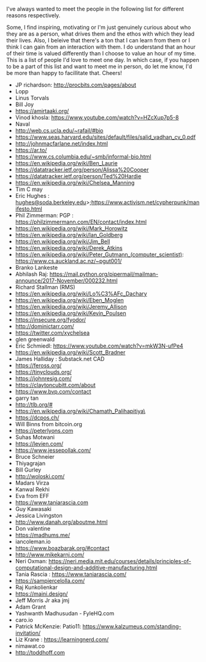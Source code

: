 I've always wanted to meet the people in the following list for different reasons respectively.

Some, I find inspiring, motivating or I'm just genuinely curious about who they are as a person, what drives them and the ethos with which they lead their lives. Also, I beleive that there's a ton that I can learn from them or I think I can gain from an interaction with them.
I do understand that an hour of their time is valued differently than I choose to value an hour of my time. This is a list of people I'd love to meet one day. In which case, if you happen to be a part of this list and want to meet me in person, do let me know, I'd be more than happy to facillitate that. Cheers!

- JP richardson: http://procbits.com/pages/about
- Lopp
- Linus Torvals
- Bill Joy
- https://amirtaaki.org/
- Vinod khosla: https://www.youtube.com/watch?v=HZcXup7p5-8
- Naval
- http://web.cs.ucla.edu/~rafail/#bio
- https://www.seas.harvard.edu/sites/default/files/salid_vadhan_cv_0.pdf
- http://johnmacfarlane.net/index.html
- https://ar.to/
- https://www.cs.columbia.edu/~smb/informal-bio.html
- https://en.wikipedia.org/wiki/Ben_Laurie
- https://datatracker.ietf.org/person/Alissa%20Cooper
- https://datatracker.ietf.org/person/Ted%20Hardie
- https://en.wikipedia.org/wiki/Chelsea_Manning
- Tim C may
- Eric Hughes : hughes@soda.berkeley.edu>;https://www.activism.net/cypherpunk/manifesto.html
- Phil Zimmerman: PGP : https://philzimmermann.com/EN/contact/index.html
- https://en.wikipedia.org/wiki/Mark_Horowitz
- https://en.wikipedia.org/wiki/Ian_Goldberg
- https://en.wikipedia.org/wiki/Jim_Bell
- https://en.wikipedia.org/wiki/Derek_Atkins
- https://en.wikipedia.org/wiki/Peter_Gutmann_(computer_scientist): https://www.cs.auckland.ac.nz/~pgut001/
- Branko Lankeste
- Abhilash Raj: https://mail.python.org/pipermail/mailman-announce/2017-November/000232.html
- Richard Stallman (RMS)
- https://en.wikipedia.org/wiki/Lo%C3%AFc_Dachary
- https://en.wikipedia.org/wiki/Eben_Moglen
- https://en.wikipedia.org/wiki/Jeremy_Allison
- https://en.wikipedia.org/wiki/Kevin_Poulsen
- https://insecure.org/fyodor/
- http://dominictarr.com/
- https://twitter.com/xychelsea
- glen greenwald
- Eric Schmiedl: https://www.youtube.com/watch?v=mkW3N-ufPe4
- https://en.wikipedia.org/wiki/Scott_Bradner
- James Halliday : Substack.net CAD
- https://feross.org/
- https://tinyclouds.org/
- https://johnresig.com/
- https://claytoncubitt.com/about
- https://www.bvp.com/contact
- garry tan
- http://tlb.org/#
- https://en.wikipedia.org/wiki/Chamath_Palihapitiya\
- https://dcpos.ch/
- Will Binns from bitcoin.org
- https://peterlyons.com
- Suhas Motwani
- https://levien.com/
- https://www.jessepollak.com/
- Bruce Schneier
- Thiyagrajan
- Bill Gurley
- http://woloski.com/
- Madars Virza
- Kanwal Rekhi
- Eva from EFF
- https://www.taniarascia.com
- Guy Kawasaki
- Jessica Livingston
- http://www.danah.org/aboutme.html
- Don valentine
- https://madhums.me/
- iancoleman.io
- https://www.boazbarak.org/#contact
- http://www.mikekarnj.com/
- Neri Oxman: https://neri.media.mit.edu/courses/details/principles-of-computational-design-and-additive-manufacturing.html
- Tania Rascia : https://www.taniarascia.com/
- https://sampiercelolla.com/
- Raj Kunkolienkar
- https://maini.design/
- Jeff Morris Jr aka jmj 
- Adam Grant
- Yashwanth Madhusudan - FyleHQ.com
- caro.io
- Patrick McKenzie: Patio11: https://www.kalzumeus.com/standing-invitation/
- Liz Krane : https://learningnerd.com/
- nimawat.co
- http://toddhoff.com
